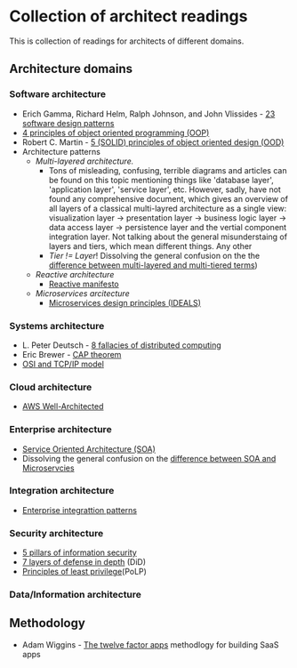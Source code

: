 # Collection of architect readings
This is collection of readings for architects of different domains.

## Architecture domains

### Software architecture
* Erich Gamma, Richard Helm, Ralph Johnson, and John Vlissides - [23 software design patterns](https://en.wikipedia.org/wiki/Design_Patterns)
* [4 principles of object oriented programming (OOP)](https://www.oreilly.com/library/view/vbnet-language-in/0596003080/ch04s02.html)
* Robert C. Martin - [5 (SOLID) principles of object oriented design (OOD)](https://www.digitalocean.com/community/conceptual_articles/s-o-l-i-d-the-first-five-principles-of-object-oriented-design)
* Architecture patterns
  * *Multi-layered architecture.*
    * Tons of misleading, confusing, terrible diagrams and articles can be found on this topic mentioning things like 'database layer', 'application layer', 'service layer', etc. However, sadly, have not found any comprehensive document, which gives an overview of all layers of a classical multi-layred architecture as a single view: visualization layer -> presentation layer -> business logic layer -> data access layer -> persistence layer and the vertial component integration layer. Not talking about the general misunderstaing of layers and tiers, which mean different things. Any other 
    * *Tier != Layer*! Dissolving the general confusion on the the [difference between multi-layered and multi-tiered terms](https://www.c-sharpcorner.com/interview-question/what-is-the-difference-between-a-multilayer-and-multitier-applications.))
  * *Reactive architecture*
    * [Reactive manifesto](https://www.reactivemanifesto.org)
  * *Microservices arcitecture*
    * [Microservices design principles (IDEALS)](https://www.infoq.com/articles/microservices-design-ideals)

### Systems architecture
* L. Peter Deutsch - [8 fallacies of distributed computing](https://en.wikipedia.org/wiki/Fallacies_of_distributed_computing)
* Eric Brewer - [CAP theorem](https://en.wikipedia.org/wiki/CAP_theorem)
* [OSI and TCP/IP model](https://www.guru99.com/difference-tcp-ip-vs-osi-model.html)

### Cloud architecture
* [AWS Well-Architected](https://aws.amazon.com/architecture/well-architected)

### Enterprise architecture
* [Service Oriented Architecture (SOA)](https://www.ibm.com/nl-en/cloud/learn/soa)
* Dissolving the general confusion on the [difference between SOA and Microservcies](https://www.ibm.com/nl-en/cloud/learn/soa#toc-soa-vs-mic-BjTfju28)

### Integration architecture
* [Enterprise integrattion patterns](https://www.enterpriseintegrationpatterns.com/toc.html)

### Security architecture
* [5 pillars of information security](https://www.siaonline.org/what-are-the-5-pillars-of-information-security)
* [7 layers of defense in depth](https://cloudarchitecture.io/azure/fundamentals/security/defence-in-depth/) (DiD)
* [Principles of least privilege](https://www.cyberark.com/what-is/least-privilege/)(PoLP)

### Data/Information architecture

## Methodology
* Adam Wiggins - [The twelve factor apps](https://12factor.net/) methodlogy for building SaaS apps
